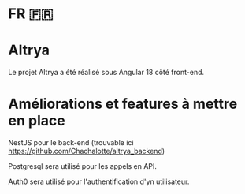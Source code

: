# FR 🇫🇷

# Altrya

Le projet Altrya a été réalisé sous Angular 18 côté front-end.

# Améliorations et features à mettre en place

NestJS  pour le back-end (trouvable ici https://github.com/Chachalotte/altrya_backend)

Postgresql sera utilisé pour les appels en API. 

Auth0 sera utilisé pour l'authentification d'yn utilisateur.
